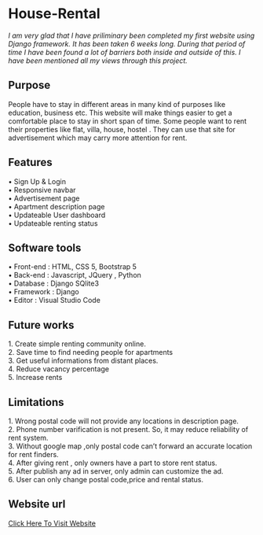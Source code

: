 # House-Rental
<i>I am very glad that I have priliminary been completed my first website using Django framework. It has been taken 6 weeks long. During that period of time I have been found a lot of barriers both inside and outside of this. I have been mentioned all my views through this project.</i>
<h2>Purpose</h2>
People have to stay in different areas in many kind of purposes like education, business etc. This website will make things easier to get a comfortable place to stay in short span of time.  Some people want to rent their properties like flat, villa, house, hostel . They can use that site for advertisement which may carry more attention for rent.
<p>
<p>
<h2>Features</h2>
•	Sign Up & Login<br>
•	Responsive navbar<br>
•	Advertisement page<br>
•	Apartment description page<br>
•	Updateable User dashboard<br>
•	Updateable renting status<br>
<p>
<p>
<h2>Software tools</h2>
•	Front-end : HTML, CSS 5, Bootstrap 5<br>
•	Back-end : Javascript, JQuery , Python<br>
•	Database : Django SQlite3<br>
•	Framework : Django<br>
•	Editor : Visual Studio Code<br>
<p>
<p>

<h2>Future works</h2>
1.	Create simple renting community online.<br>
2.	Save time to find needing people for apartments<br>
3.	Get useful informations from distant places.<br>
4.	Reduce vacancy percentage<br>
5.	Increase rents<br>
<p>
<p>
<h2>Limitations</h2>
1.	Wrong postal code will not provide any locations in description page.<br>
2.	Phone number varification is not present. So, it may reduce reliability of rent system.<br>
3.	Without google map ,only postal code can’t forward an accurate location for rent finders.<br>
4.	After giving rent , only owners have a part to store rent status.<br>
5.	After publish any ad in server, only admin can customize the ad.<br>
6.  User can only change postal code,price and rental status.<br>
<p>
<p>
<h2>Website url</h2>
<a href="http://mostafiz.pythonanywhere.com/">Click Here To Visit Website</a>
<p>
<p>


